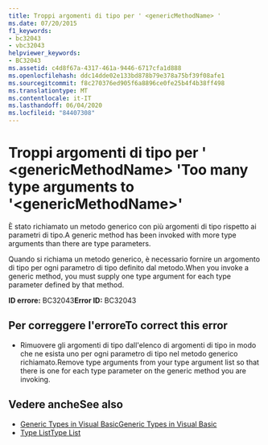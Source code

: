 ```yaml
---
title: Troppi argomenti di tipo per ' <genericMethodName> '
ms.date: 07/20/2015
f1_keywords:
- bc32043
- vbc32043
helpviewer_keywords:
- BC32043
ms.assetid: c4d8f67a-4317-461a-9446-6717cfa1d888
ms.openlocfilehash: ddc14dde02e133bd878b79e378a75bf39f08afe1
ms.sourcegitcommit: f8c270376ed905f6a8896ce0fe25b4f4b38ff498
ms.translationtype: MT
ms.contentlocale: it-IT
ms.lasthandoff: 06/04/2020
ms.locfileid: "84407308"
---
```

# <a name="too-many-type-arguments-to-genericmethodname"></a><span data-ttu-id="8cdf6-102">Troppi argomenti di tipo per ' \<genericMethodName> '</span><span class="sxs-lookup"><span data-stu-id="8cdf6-102">Too many type arguments to '\<genericMethodName>'</span></span>
<span data-ttu-id="8cdf6-103">È stato richiamato un metodo generico con più argomenti di tipo rispetto ai parametri di tipo.</span><span class="sxs-lookup"><span data-stu-id="8cdf6-103">A generic method has been invoked with more type arguments than there are type parameters.</span></span>  
  
 <span data-ttu-id="8cdf6-104">Quando si richiama un metodo generico, è necessario fornire un argomento di tipo per ogni parametro di tipo definito dal metodo.</span><span class="sxs-lookup"><span data-stu-id="8cdf6-104">When you invoke a generic method, you must supply one type argument for each type parameter defined by that method.</span></span>  
  
 <span data-ttu-id="8cdf6-105">**ID errore:** BC32043</span><span class="sxs-lookup"><span data-stu-id="8cdf6-105">**Error ID:** BC32043</span></span>  
  
## <a name="to-correct-this-error"></a><span data-ttu-id="8cdf6-106">Per correggere l'errore</span><span class="sxs-lookup"><span data-stu-id="8cdf6-106">To correct this error</span></span>  
  
- <span data-ttu-id="8cdf6-107">Rimuovere gli argomenti di tipo dall'elenco di argomenti di tipo in modo che ne esista uno per ogni parametro di tipo nel metodo generico richiamato.</span><span class="sxs-lookup"><span data-stu-id="8cdf6-107">Remove type arguments from your type argument list so that there is one for each type parameter on the generic method you are invoking.</span></span>  
  
## <a name="see-also"></a><span data-ttu-id="8cdf6-108">Vedere anche</span><span class="sxs-lookup"><span data-stu-id="8cdf6-108">See also</span></span>

- [<span data-ttu-id="8cdf6-109">Generic Types in Visual Basic</span><span class="sxs-lookup"><span data-stu-id="8cdf6-109">Generic Types in Visual Basic</span></span>](../programming-guide/language-features/data-types/generic-types.md)
- [<span data-ttu-id="8cdf6-110">Type List</span><span class="sxs-lookup"><span data-stu-id="8cdf6-110">Type List</span></span>](../language-reference/statements/type-list.md)
